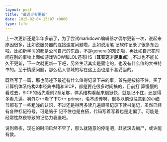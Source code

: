```yaml
---
layout: post
title: "最近少有更新"
date: 2015-02-04 13:07 +0800
type: life
---
```

上一次更新还是半年多前了，为了尝试markdown编辑器才偶尔更新一次，说起来原因很多，比如说服务器的连接速度问题啦，比如说用笔 记软件记录了很多东西啦，比如新学习的都是公司自己的东西，不是general的知识啦，再比如自己花时间在别的事物上面如游戏WOW和LOL还有HS（**其实这才是重点**）,不过也不能长久不更新，下一次就更新一下吧，另外生活其实是蛮宅的，也没有什么值的大书特书的。至于情感问题，那么私人领域的写在这上面也是不甚妥当的。

既然写了一篇，那也简述下最近有什么值得记录下来的事，首先是按捺不住，买了计算机体系结构2本经典书籍和SICP，都是要花很多时间搞的，目前打 算慢慢的看过去，SICP的话先看前2章足够，体系结构看起来倒挺快，就是记不住，还是得多看几遍。另外C++看了下C++ primer，名不虚传啊，很多以前没注意到的小细节都有了一些粗浅的认识，不过还是得再多读几遍顺带记录下读书笔记，虽然已经有各种标记符号，可是脑子 记不住也是白搭，代码写着写着也是走偏了。可能是经常性熬夜导致的记忆力衰退吧。

说到熬夜，现在的时间已然不早了，那么就随意的停笔吧，赶紧滚去躺尸，或许能有救。

